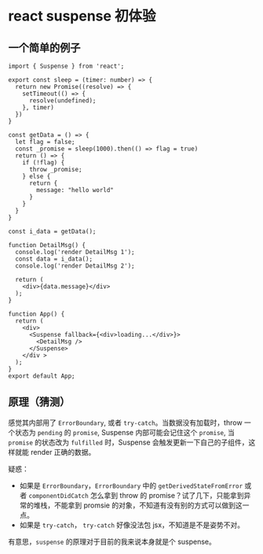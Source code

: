 # react suspense 初体验

## 一个简单的例子

```tsx
import { Suspense } from 'react';

export const sleep = (timer: number) => {
  return new Promise((resolve) => {
    setTimeout(() => {
      resolve(undefined);
    }, timer)
  })
}

const getData = () => {
  let flag = false;
  const _promise = sleep(1000).then(() => flag = true)
  return () => {
    if (!flag) {
      throw _promise;
    } else {
      return {
        message: "hello world"
      }
    }
  }
}

const i_data = getData();

function DetailMsg() {
  console.log('render DetailMsg 1');
  const data = i_data();
  console.log('render DetailMsg 2');

  return (
    <div>{data.message}</div>
  );
}

function App() {
  return (
    <div>
      <Suspense fallback={<div>loading...</div>}>
        <DetailMsg />
      </Suspense>
    </div >
  );
}
export default App;
```

## 原理（猜测）

感觉其内部用了 `ErrorBoundary`, 或者 `try-catch`。当数据没有加载时，throw 一个状态为 `pending` 的 `promise`, Suspense 内部可能会记住这个 `promise`, 当 `promise` 的状态改为 `fulfilled` 时，Suspense 会触发更新一下自己的子组件，这样就能 render 正确的数据。

疑惑：

- 如果是 `ErrorBoundary`，`ErrorBoundary` 中的 `getDerivedStateFromError` 或者 `componentDidCatch` 怎么拿到 throw 的 promise？试了几下，只能拿到异常的堆栈，不能拿到 promsie 的对象，不知道有没有别的方式可以做到这一点。
- 如果是 `try-catch`， `try-catch` 好像没法包 jsx，不知道是不是姿势不对。

有意思，`suspense` 的原理对于目前的我来说本身就是个 suspense。
